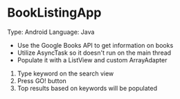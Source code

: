 # BookListingApp 
Type: Android
Language: Java

- Use the Google Books API to get information on books
- Utilize AsyncTask so it doesn't run on the main thread
- Populate it with a ListView and custom ArrayAdapter

1. Type keyword on the search view
2. Press GO! button
3. Top results based on keywords will be populated
